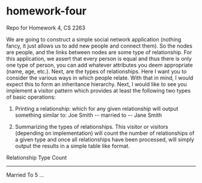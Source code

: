 # homework-four
Repo for Homework 4, CS 2263

We are going to construct a simple social network application (nothing fancy, it just allows us to add new people and connect them). So the nodes are people, and the links between nodes are some type of relationship. For this application, we assert that every person is equal and thus there is only one type of person, you can add whatever attributes you deem appropriate (name, age, etc.). Next, are the types of relationships. Here I want you to consider the various ways in which people relate. With that in mind, I would expect this to form an inheritance hierarchy. Next, I would like to see you implement a visitor pattern which provides at least the following two types of basic operations:

1. Printing a relationship: which for any given relationship will output something similar to: Joe Smith -- married to -- Jane Smith

2. Summarizing the types of relationships. This visitor or visitors (depending on implementation) will count the number of relationships of a given type and once all relationships have been processed, will simply output the results in a simple table like format.

Relationship Type     Count
-----------------     -----
Married To                5
...
